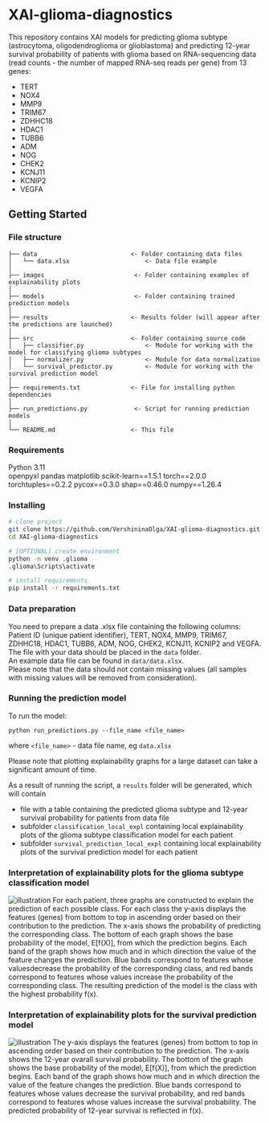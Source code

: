 # XAI-glioma-diagnostics

This repository contains XAI models for predicting glioma subtype (astrocytoma, oligodendroglioma or glioblastoma) and predicting 12-year survival probability of patients with glioma based on RNA-sequencing data (read counts - the number of mapped RNA-seq reads per gene) from 13 genes:
- TERT
- NOX4
- MMP9
- TRIM67
- ZDHHC18
- HDAC1
- TUBB6
- ADM
- NOG
- CHEK2
- KCNJ11
- KCNIP2
- VEGFA



## Getting Started

### File structure
```
├── data                          <- Folder containing data files
│   └── data.xlsx                     <- Data file example
│
├── images                         <- Folder containing examples of explainability plots
│
├── models                         <- Folder containing trained prediction models
│
├── results                       <- Results folder (will appear after the predictions are launched)
│
├── src                           <- Folder containing source code
│   ├── classifier.py                 <- Module for working with the model for classifying glioma subtypes
│   ├── normalizer.py                 <- Module for data normalization
│   └── survival_predictor.py         <- Module for working with the survival prediction model
│
├── requirements.txt              <- File for installing python dependencies
│
├── run_predictions.py             <- Script for running prediction models
│
└── README.md                     <- This file
```

### Requirements
Python 3.11  
openpyxl
pandas
matplotlib
scikit-learn==1.5.1
torch==2.0.0
torchtuples==0.2.2
pycox==0.3.0
shap==0.46.0
numpy==1.26.4 

### Installing
```bash
# clone project
git clone https://github.com/VershininaOlga/XAI-glioma-diagnostics.git
cd XAI-glioma-diagnostics

# [OPTIONAL] create environment
python -m venv .glioma
.glioma\Scripts\activate

# install requirements
pip install -r requirements.txt
```

### Data preparation
You need to prepare a data .xlsx file containing the following columns: Patient ID (unique patient identifier), TERT, NOX4, MMP9, TRIM67, ZDHHC18, HDAC1, TUBB6, ADM, NOG, CHEK2, KCNJ11, KCNIP2 and VEGFA.  
The file with your data should be placed in the ```data``` folder.  
An example data file can be found in ```data/data.xlsx```.  
Please note that the data should not contain missing values ​​(all samples with missing values ​​will be removed from consideration).

### Running the prediction model
To run the model:
```
python run_predictions.py --file_name <file_name>
```
where ```<file_name>``` - data file name, eg ```data.xlsx```

Please note that plotting explainability graphs for a large dataset can take a significant amount of time.

As a result of running the script, a ```results``` folder will be generated, which will contain  
- file with a table containing the predicted glioma subtype and 12-year survival probability for patients from data file
- subfolder ```classification_local_expl``` containing local explainability plots of the glioma subtype classification model for each patient
- subfolder ```survival_prediction_local_expl``` containing local explainability plots of the survival prediction model for each patient


### Interpretation of explainability plots for the glioma subtype classification model
![illustration](image/illustration_1.png)
For each patient, three graphs are constructed to explain the prediction of each possible class. For each class the y-axis displays the features (genes) from bottom to top in ascending order based on their contribution to the prediction. The x-axis shows the probability of predicting the corresponding class. The bottom of each graph shows the base probability of the model, E[f(X)], from which the prediction begins. Each band of the graph shows how much and in which direction the value of the feature changes the prediction. Blue bands correspond to features whose values ​​decrease the probability of the corresponding class, and red bands correspond to features whose values ​​increase the probability of the corresponding class. The resulting prediction of the model is the class with the highest probability f(x).


### Interpretation of explainability plots for the survival prediction model
![illustration](image/illustration_2.png)
The y-axis displays the features (genes) from bottom to top in ascending order based on their contribution to the prediction. The x-axis shows the 12-year ovarall survival probability. The bottom of the graph shows the base probability of the model, E[f(X)], from which the prediction begins. Each band of the graph shows how much and in which direction the value of the feature changes the prediction. Blue bands correspond to features whose values ​​decrease the survival probability, and red bands correspond to features whose values ​​increase the survival probability. The predicted probability of 12-year survival is reflected in f(x).

